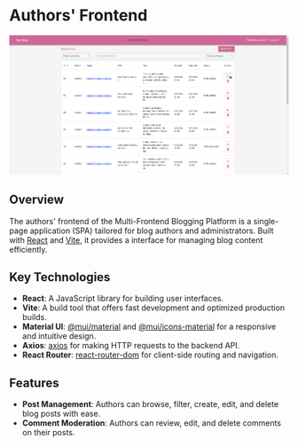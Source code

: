 # Authors' Frontend

![alt text](screenshots/Authors-4.png)

## Overview

The authors' frontend of the Multi-Frontend Blogging Platform is a single-page application (SPA) tailored for blog authors and administrators. Built with [React](https://reactjs.org/) and [Vite](https://vitejs.dev/), it provides a interface for managing blog content efficiently.

## Key Technologies

- **React**: A JavaScript library for building user interfaces.
- **Vite**: A build tool that offers fast development and optimized production builds.
- **Material UI**: [@mui/material](https://mui.com/material-ui/) and [@mui/icons-material](https://mui.com/material-ui/icons/) for a responsive and intuitive design.
- **Axios**: [axios](https://axios-http.com/) for making HTTP requests to the backend API.
- **React Router**: [react-router-dom](https://reactrouter.com/) for client-side routing and navigation.

## Features

- **Post Management**: Authors can browse, filter, create, edit, and delete blog posts with ease.
- **Comment Moderation**: Authors can review, edit, and delete comments on their posts.
